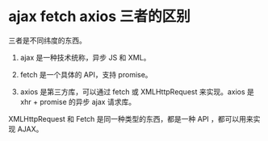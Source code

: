 # ajax fetch axios 三者的区别

三者是不同纬度的东西。

1. ajax 是一种技术统称，异步 JS 和 XML。

2. fetch 是一个具体的 API，支持 promise。

3. axios 是第三方库，可以通过 fetch 或 XMLHttpRequest 来实现。axios 是 xhr + promise 的异步 ajax 请求库。

XMLHttpRequest 和 Fetch 是同一种类型的东西，都是一种 API ，都可以用来实现 AJAX。
